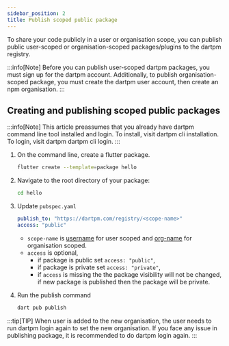 ```yaml
---
sidebar_position: 2
title: Publish scoped public package
---
```


To share your code publicly in a user or organisation scope, you can publish public user-scoped or organisation-scoped packages/plugins to the dartpm registry. 

:::info[Note]
Before you can publish user-scoped dartpm packages, you must sign up for the dartpm account.
Additionally, to publish organisation-scoped package, you must create the dartpm user account, then create an npm organisation.
:::

## Creating and publishing scoped public packages

:::info[Note]
This article preassumes that you already have dartpm command line tool installed and login. To install, visit dartpm cli installation. To login, visit dartpm dartpm cli login.
:::

1. On the command line, create a flutter package.
    ```bash
    flutter create --template=package hello
    ```

2. Navigate to the root directory of your package: 
    ```bash
    cd hello    
    ```

3. Update `pubspec.yaml`
    ```yaml
    publish_to: "https://dartpm.com/registry/<scope-name>"
    access: "public" 
    ```
    - `scope-name` is <u>username</u> for user scoped and <u>org-name</u> for organisation scoped.
    - `access` is optional, 
        - if package is public set `access: "public"`,
        - if package is private set `access: "private"`, 
        - if `access` is missing the the package visibility will not be changed, if new package is published then the package will be private.


4. Run the publish command
    ```bash
    dart pub publish
    ```

:::tip[TIP]
When user is added to the new organisation, the user needs to run dartpm login again to set the new organisation. 
If you face any issue in publishing package, it is recommended to do dartpm login again.
:::

